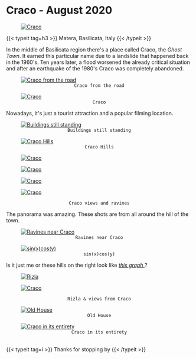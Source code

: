 # Craco - August 2020


<div class="container-fluid">
    <div class="ratio-box fade-box">
        <figure>
          <a class="lightgallery" 
                  href="https://res.cloudinary.com/matteototaro/image/upload/craco/15.jpg"
                  title="Craco"
                  data-thumbnail="https://res.cloudinary.com/matteototaro/image/upload/c_scale,w_300/craco/15.jpg"
                  data-sub-html="Craco">
                  <img class="lazyload blur-up"
                      src="https://res.cloudinary.com/matteototaro/image/upload/c_scale,w_800/craco/15.jpg"
                      alt="Craco"></a>
        </figure>
        <div class="col-md-8 col-md-push-2 no-padding-left" >
          {{< typeit tag=h3 >}} Matera, Basilicata, Italy {{< /typeit >}}
          <p>In the middle of Basilicata region there's a place called Craco, the <i>Ghost Town</i>. It earned this particular name due to a landslide that happened back in the 1960's. Ten years later, a flood worsened the already critical situation and after an earthquake of the 1980's Craco was completely abandoned.</p>
        </div>
        <figure>
            <a class="lightgallery" 
               href="https://res.cloudinary.com/matteototaro/image/upload/craco/6.jpg"
               title="Craco from the road"
               data-thumbnail="https://res.cloudinary.com/matteototaro/image/upload/c_scale,w_300/craco/6.jpg"              
               data-sub-html="Craco from the road">
                   <img class="lazyload blur-up"
                        src="https://res.cloudinary.com/matteototaro/image/upload/c_scale,w_800/craco/6.jpg"
                        data-sizes=auto
                        alt="Craco from the road"></a>
              <figcaption class=image-caption style="text-align:center">
                <code>Craco from the road</code>
              </figcaption>
         </figure>
        <figure>
          <a class="lightgallery" 
                  href="https://res.cloudinary.com/matteototaro/image/upload/craco/14.jpg"
                  title="Craco"
                  data-thumbnail="https://res.cloudinary.com/matteototaro/image/upload/c_scale,w_300/craco/14.jpg"              
                  data-sub-html="Craco">
                  <img class="lazyload blur-up"
                      data-src="https://res.cloudinary.com/matteototaro/image/upload/c_scale,w_800/craco/14.jpg"
                      data-sizes=auto
                      alt="Craco"></a>
              <figcaption class=image-caption style="text-align:center">
                <code>Craco</code>
              </figcaption>
        </figure>
        <div class="col-md-8 col-md-push-2 no-padding-left" >
            <p>Nowadays, it's just a tourist attraction and a popular filming location.</p>
         </div>
        <figure>
          <a class="lightgallery" 
                  href="https://res.cloudinary.com/matteototaro/image/upload/craco/16.jpg"
                  title="Buildings still standing"
                  data-thumbnail="https://res.cloudinary.com/matteototaro/image/upload/c_scale,w_300/craco/16.jpg"              
                  data-sub-html="Buildings still standing">
                  <img class="lazyload blur-up"
                      src="https://res.cloudinary.com/matteototaro/image/upload/c_scale,w_800/craco/16.jpg"
                      data-sizes=auto
                      alt="Buildings still standing"></a>
              <figcaption class=image-caption style="text-align:center">
                <code>Buildings still standing</code>
              </figcaption>
        </figure>
        <figure>
          <a class="lightgallery" 
                  href="https://res.cloudinary.com/matteototaro/image/upload/craco/8.jpg"
                  title="Craco Hills"
                  data-thumbnail="https://res.cloudinary.com/matteototaro/image/upload/c_scale,w_300/craco/8.jpg"              
                  data-sub-html="Craco Hills">
                  <img class="lazyload blur-up"
                      src="https://res.cloudinary.com/matteototaro/image/upload/c_scale,w_800/craco/8.jpg"
                      data-sizes=auto
                      alt="Craco Hills"></a>
              <figcaption class=image-caption style="text-align:center">
                <code>Craco Hills</code>
              </figcaption>
        </figure>
        <div class="row">
            <div class="scroll-view">
                <div class="scroll-doc">
                    <div class="scroll-item">
                        <div class="thumbnail">
                          <figure>
                            <a class="lightgallery" 
                                    href="https://res.cloudinary.com/matteototaro/image/upload/craco/9.jpg"
                                    title="Craco"
                                    data-thumbnail="https://res.cloudinary.com/matteototaro/image/upload/c_scale,w_300/craco/9.jpg"              
                                    data-sub-html="Craco">
                                    <img class="lazyload blur-up"
                                        src="https://res.cloudinary.com/matteototaro/image/upload/c_scale,w_800/craco/9.jpg"
                                        data-sizes=auto
                                        alt="Craco"></a>
                          </figure>
                        </div>
                     </div>
                    <div class="scroll-item">
                        <div class="thumbnail">
                            <figure>
                              <a class="lightgallery" 
                                      href="https://res.cloudinary.com/matteototaro/image/upload/craco/10.jpg"
                                      title="Craco"
                                      data-thumbnail="https://res.cloudinary.com/matteototaro/image/upload/c_scale,w_300/craco/10.jpg"              
                                      data-sub-html="Craco">
                                      <img class="lazyload blur-up"
                                          src="https://res.cloudinary.com/matteototaro/image/upload/c_scale,w_800/craco/10.jpg"
                                          data-sizes=auto
                                          alt="Craco"></a>
                            </figure>
                        </div>
                    </div>
                    <div class="scroll-item">
                        <div class="thumbnail">
                            <figure>
                              <a class="lightgallery" 
                                      href="https://res.cloudinary.com/matteototaro/image/upload/craco/11.jpg"
                                      title="Craco"
                                      data-thumbnail="https://res.cloudinary.com/matteototaro/image/upload/c_scale,w_300/craco/11.jpg"              
                                      data-sub-html="Craco">
                                      <img class="lazyload blur-up"
                                          src="https://res.cloudinary.com/matteototaro/image/upload/c_scale,w_800/craco/11.jpg"
                                          data-sizes=auto
                                          alt="Craco"></a>
                          </figure>
                        </div>
                     </div>
                    <div class="scroll-item">
                        <div class="thumbnail">
                            <figure>
                              <a class="lightgallery" 
                                      href="https://res.cloudinary.com/matteototaro/image/upload/craco/13.jpg"
                                      title="Craco"
                                      data-thumbnail="https://res.cloudinary.com/matteototaro/image/upload/c_scale,w_300/craco/13.jpg"              
                                      data-sub-html="Craco">
                                      <img class="lazyload blur-up"
                                          src="https://res.cloudinary.com/matteototaro/image/upload/c_scale,w_800/craco/13.jpg"
                                          data-sizes=auto
                                          alt="Craco"></a>
                            </figure>
                         </div>
                     </div>
                 </div>
              </div>
          </div>
        <figcaption class=image-caption style="text-align:center">
           <code>Craco views and ravines</code>
        </figcaption>
        <div class="col-md-8 col-md-push-2 no-padding-left" >
            <p>The panorama was amazing. These shots are from all around the hill of the town.</p>
        <figure>
          <a class="lightgallery" 
                  href="https://res.cloudinary.com/matteototaro/image/upload/craco/2.jpg"
                  title="Ravines near Craco"
                  data-thumbnail="https://res.cloudinary.com/matteototaro/image/upload/c_scale,w_300/craco/2.jpg"              
                  data-sub-html="Ravines near Craco">
                  <img class="lazyload blur-up"
                      src="https://res.cloudinary.com/matteototaro/image/upload/c_scale,w_800/craco/2.jpg"
                      data-sizes=auto
                      alt="Ravines near Craco"></a>
              <figcaption class=image-caption style="text-align:center">
                <code>Ravines near Craco</code>
              </figcaption>
        </figure>
        <figure>
          <a class="lightgallery" 
                  href="https://res.cloudinary.com/matteototaro/image/upload/craco/17.jpg"
                  title="sin(x)cos(y)"
                  data-thumbnail="https://res.cloudinary.com/matteototaro/image/upload/c_scale,w_300/craco/17.jpg"              
                  data-sub-html="sin(x)cos(y)">
                  <img class="lazyload blur-up"
                      src="https://res.cloudinary.com/matteototaro/image/upload/c_scale,w_800/craco/17.jpg"
                      data-sizes=auto
                      alt="sin(x)cos(y)"></a>
              <figcaption class=image-caption style="text-align:center">
                <code>sin(x)cos(y)</code>
              </figcaption>
        </figure>
        <div class="col-md-8 col-md-push-2 no-padding-left" >
            <p>Is it just me or these hills on the right look like <a href="https://www.wolframalpha.com/input/?i=sinxcosy" target="_blank"><i>this graph </a></i>?</p>
        <div class="row">
             <div class="scroll-view">
                <div class="scroll-doc">
                    <div class="scroll-item">
                      <div class="thumbnail">
                          <figure>
                            <a class="lightgallery" 
                                    href="https://res.cloudinary.com/matteototaro/image/upload/craco/19.jpg"
                                    title="Rizla"
                                    data-thumbnail="https://res.cloudinary.com/matteototaro/image/upload/c_scale,w_300/craco/19.jpg"              
                                    data-sub-html="Rizla">
                                    <img class="lazyload blur-up"
                                        src="https://res.cloudinary.com/matteototaro/image/upload/c_scale,w_800/craco/19.jpg"
                                        data-sizes=auto
                                        alt="Rizla"></a>
                          </figure>   
                        </div>
                    </div>
                    <div class="scroll-item">
                      <div class="thumbnail">
                          <figure>
                            <a class="lightgallery" 
                                    href="https://res.cloudinary.com/matteototaro/image/upload/craco/18.jpg"
                                    title="Craco"
                                    data-thumbnail="https://res.cloudinary.com/matteototaro/image/upload/c_scale,w_300/craco/18.jpg"              
                                    data-sub-html="Craco">
                                    <img class="lazyload blur-up"
                                        src="https://res.cloudinary.com/matteototaro/image/upload/c_scale,w_800/craco/18.jpg"
                                        data-sizes=auto
                                        alt="Craco"></a>
                          </figure>
                      </div>
                    </div>
               </div>
             </div>
         </div>
        <figcaption class=image-caption style="text-align:center">
               <code>Rizla & views from Craco</code>
        </figcaption>
        <figure>
          <a class="lightgallery" 
                  href="https://res.cloudinary.com/matteototaro/image/upload/craco/1.jpg"
                  title="Old House"
                  data-thumbnail="https://res.cloudinary.com/matteototaro/image/upload/c_scale,w_300/craco/1.jpg"              
                  data-sub-html="Old House">
                  <img class="lazyload blur-up"
                      src="https://res.cloudinary.com/matteototaro/image/upload/c_scale,w_800/craco/1.jpg"
                      data-sizes=auto
                      alt="Old House"></a>
              <figcaption class=image-caption style="text-align:center">
                <code>Old House</code>
              </figcaption>
        </figure>
        <figure>
          <a class="lightgallery" 
                  href="https://res.cloudinary.com/matteototaro/image/upload/craco/4.jpg"
                  title="Craco in its entirety"
                  data-thumbnail="https://res.cloudinary.com/matteototaro/image/upload/c_scale,w_300/craco/4.jpg"              
                  data-sub-html="Craco in its entirety">
                  <img class="lazyload blur-up"
                      src="https://res.cloudinary.com/matteototaro/image/upload/c_scale,w_800/craco/4.jpg"
                      data-sizes=auto
                      alt="Craco in its entirety"></a>
              <figcaption class=image-caption style="text-align:center">
                <code>Craco in its entirety</code>
              </figcaption>
        </figure>
        <br>
    	  {{< typeit tag=i >}} Thanks for stopping by {{< /typeit >}}
 </div>
</div>
